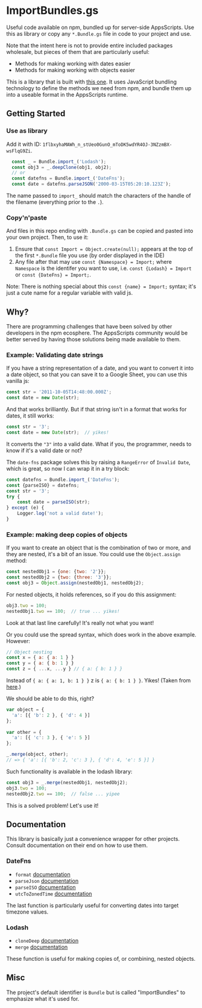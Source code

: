 # ImportBundles.gs

Useful code available on npm, bundled up for server-side AppsScripts. Use this as library or copy any `*.Bundle.gs` file in code to your project and use.

Note that the intent here is not to provide entire included packages wholesale, but pieces of them that are particularly useful:

- Methods for making working with dates easier
- Methods for making working with objects easier

This is a library that is built with [this one](https://github.com/classroomtechtools/appsscriptsModules). It uses JavaScript bundling technology to define the methods we need from npm, and bundle them up into a useable format in the AppsScripts runtime.



## Getting Started

### Use as library

Add it with ID: `1flbxyhaMAWh_n_stUeo0GunO_mToDK5wdYR4OJ-3NZzmBX-wsFlqG9Zi`.

```js
  const _ = Bundle.import_('Lodash');
  const obj3 = _.deepClone(obj1, obj2);
  // or
  const datefns = Bundle.import_('DateFns');
  const date = datefns.parseJSON('2000-03-15T05:20:10.123Z');
```

The name passed to `import_` should match the characters of the handle of the filename (everything prior to the `.`).

### Copy'n'paste

And files in this repo ending with `.Bundle.gs` can be copied and pasted into your own project. Then, to use it:

1. Ensure that `const Import = Object.create(null);` appears at the top of the first `*.Bundle` file you use (by order displayed in the IDE)
2. Any file after that may use `const {Namespace} = Import;` where `Namespace` is the identifer you want to use, i.e. `const {Lodash} = Import` or `const {DateFns} = Import;`.

Note: There is nothing special about this `const {name} = Import;` syntax; it's just a cute name for a regular variable with valid js.

## Why?

There are programming challenges that have been solved by other developers in the npm ecosphere. The AppsScripts community would be better served by having those solutions being made available to them.

### Example: Validating date strings

If you have a string representation of a date, and you want to convert it into a date object, so that you can save it to a Google Sheet, you can use this vanilla js:

```js
const str = '2011-10-05T14:48:00.000Z';
const date = new Date(str);
```

And that works brilliantly. But if that string isn't in a format that works for dates, it still works:

```js
const str = '3';
const date = new Date(str);  // yikes!
```

It converts the `"3"` into a valid date. What if you, the programmer, needs to know if it's a valid date or not?

The `date-fns` package solves this by raising a `RangeError` of `Invalid Date`, which is great, so now I can wrap it in a try block:

```js
const datefns = Bundle.import_('DateFns');
const {parseISO} = datefns;
const str = '3';
try {
    const date = parseISO(str);
} except (e) {
    Logger.log('not a valid date!');
}
```

### Example: making deep copies of objects

If you want to create an object that is the combination of two or more, and they are nested, it's a bit of an issue. You could use the `Object.assign` method:

```js
const nestedObj1 = {one: {two: '2'}};
const nestedObj2 = {two: {three: '3'}};
const obj3 = Object.assign(nestedObj1, nestedObj2);
```

For nested objects, it holds references, so if you do this assignment:

```js
obj3.two = 100;
nestedObj1.two == 100;  // true ... yikes!
```

Look at that last line carefully! It's really not what you want!

Or you could use the spread syntax, which does work in the above example. However:

```js
// Object nesting
const x = { a: { a: 1 } }
const y = { a: { b: 1 } }
const z = { ...x, ...y } // { a: { b: 1 } }
```

Instead of `{ a: { a: 1, b: 1 } }` z is `{ a: { b: 1 } }`. Yikes! (Taken from [here](https://stackoverflow.com/questions/27936772/how-to-deep-merge-instead-of-shallow-merge).)

We should be able to do this, right?

```js
var object = {
  'a': [{ 'b': 2 }, { 'd': 4 }]
};
 
var other = {
  'a': [{ 'c': 3 }, { 'e': 5 }]
};

_.merge(object, other);
// => { 'a': [{ 'b': 2, 'c': 3 }, { 'd': 4, 'e': 5 }] }
```

Such functionality is available in the lodash library:

```js
const obj3 = _.merge(nestedObj1, nestedObj2);
obj3.two = 100;
nestedObj2.two == 100;  // false ... yipee
```

This is a solved problem! Let's use it!

## Documentation

This library is basically just a convenience wrapper for other projects. Consult documentation on their end on how to use them.

### DateFns

- `format` [documentation](https://date-fns.org/v2.21.1/docs/format)
- `parseJson` [documentation](https://date-fns.org/v2.21.1/docs/parseJSON)
- `parseISO` [documentation](https://date-fns.org/v2.21.1/docs/parseISO)
- `utcToZonedTime` [documentation](https://github.com/marnusw/date-fns-tz#utctozonedtime)

The last function is particularly useful for converting dates into target timezone values.

### Lodash

- `cloneDeep` [documentation](https://lodash.com/docs/4.17.15#cloneDeep)
- `merge` [documentation](https://lodash.com/docs/4.17.15#merge)

These function is useful for making copies of, or combining, nested objects.


## Misc

The project's default identifier is `Bundle` but is called "ImportBundles" to emphasize what it's used for.
